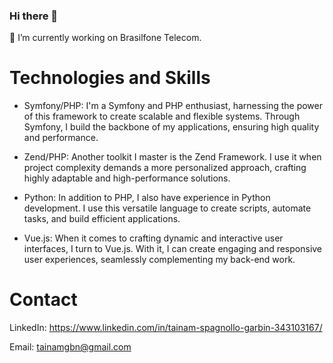 ### Hi there 👋

🔭 I’m currently working on Brasilfone Telecom.

# Technologies and Skills

- Symfony/PHP: I'm a Symfony and PHP enthusiast, harnessing the power of this framework to create scalable and flexible systems. Through Symfony, I build the backbone of my applications, ensuring high quality and performance.

- Zend/PHP: Another toolkit I master is the Zend Framework. I use it when project complexity demands a more personalized approach, crafting highly adaptable and high-performance solutions.

- Python: In addition to PHP, I also have experience in Python development. I use this versatile language to create scripts, automate tasks, and build efficient applications.

- Vue.js: When it comes to crafting dynamic and interactive user interfaces, I turn to Vue.js. With it, I can create engaging and responsive user experiences, seamlessly complementing my back-end work.

# Contact

LinkedIn: https://www.linkedin.com/in/tainam-spagnollo-garbin-343103167/

Email: tainamgbn@gmail.com

